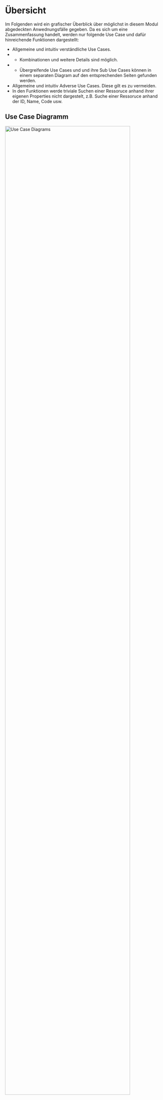 # Übersicht
Im Folgenden wird ein grafischer Überblick über möglichst in diesem Modul abgedeckten Anwednungsfälle gegeben.
Da es sich um eine Zusammenfassung handelt, werden nur folgende Use Case und dafür hinreichende Funktionen dargestellt:
* Allgemeine und intuitiv verständliche Use Cases.
* * Kombinationen und weitere Details sind möglich.
* * Übergreifende Use Cases und und ihre Sub Use Cases können in einem separaten Diagram auf den entsprechenden Seiten gefunden werden.
* Allgemeine und intuitiv Adverse Use Cases. Diese gilt es zu vermeiden.
* In den Funktionen werde triviale Suchen einer Ressoruce anhand ihrer eigenen Properties nicht dargestelt, z.B. Suche einer Ressoruce anhand der ID, Name, Code usw.


## Use Case Diagramm

<img src="https://raw.githubusercontent.com/gematik/spec-ISiK-Terminplanung/rc/main-stufe-4/Material/images/diagrams/usecases.svg" alt="Use Case Diagrams" width="90%"/>